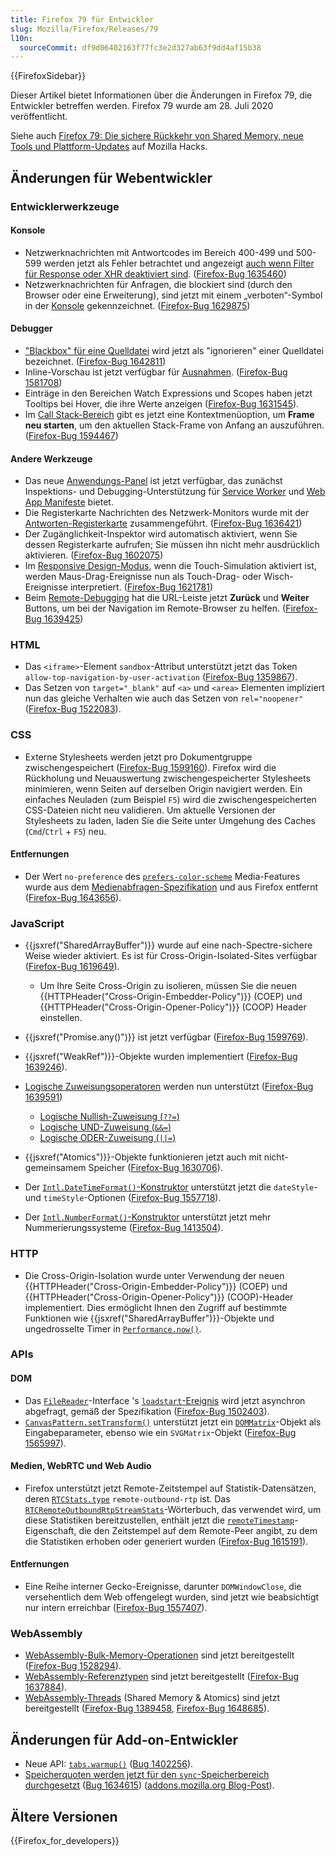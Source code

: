 ```yaml
---
title: Firefox 79 für Entwickler
slug: Mozilla/Firefox/Releases/79
l10n:
  sourceCommit: df9d06402163f77fc3e2d327ab63f9dd4af15b38
---
```


{{FirefoxSidebar}}

Dieser Artikel bietet Informationen über die Änderungen in Firefox 79, die Entwickler betreffen werden. Firefox 79 wurde am 28. Juli 2020 veröffentlicht.

Siehe auch [Firefox 79: Die sichere Rückkehr von Shared Memory, neue Tools und Plattform-Updates](https://hacks.mozilla.org/2020/07/firefox-79/) auf Mozilla Hacks.

## Änderungen für Webentwickler

### Entwicklerwerkzeuge

#### Konsole

- Netzwerknachrichten mit Antwortcodes im Bereich 400-499 und 500-599 werden jetzt als Fehler betrachtet und angezeigt [auch wenn Filter für Response oder XHR deaktiviert sind](https://firefox-source-docs.mozilla.org/devtools-user/web_console/console_messages/index.html#filtering-by-category). ([Firefox-Bug 1635460](https://bugzil.la/1635460))
- Netzwerknachrichten für Anfragen, die blockiert sind (durch den Browser oder eine Erweiterung), sind jetzt mit einem „verboten“-Symbol in der [Konsole](https://firefox-source-docs.mozilla.org/devtools-user/web_console/console_messages/index.html) gekennzeichnet. ([Firefox-Bug 1629875](https://bugzil.la/1629875))

#### Debugger

- ["Blackbox" für eine Quelldatei](https://firefox-source-docs.mozilla.org/devtools-user/debugger/how_to/ignoring_sources/index.html) wird jetzt als "ignorieren" einer Quelldatei bezeichnet. ([Firefox-Bug 1642811](https://bugzil.la/1642811))
- Inline-Vorschau ist jetzt verfügbar für [Ausnahmen](https://firefox-source-docs.mozilla.org/devtools-user/debugger/how_to/breaking_on_exceptions/index.html). ([Firefox-Bug 1581708](https://bugzil.la/1581708))
- Einträge in den Bereichen Watch Expressions und Scopes haben jetzt Tooltips bei Hover, die ihre Werte anzeigen ([Firefox-Bug 1631545](https://bugzil.la/1631545)).
- Im [Call Stack-Bereich](https://firefox-source-docs.mozilla.org/devtools-user/debugger/ui_tour/index.html#call-stack) gibt es jetzt eine Kontextmenüoption, um **Frame neu starten**, um den aktuellen Stack-Frame von Anfang an auszuführen. ([Firefox-Bug 1594467](https://bugzil.la/1594467))

#### Andere Werkzeuge

- Das neue [Anwendungs-Panel](https://firefox-source-docs.mozilla.org/devtools-user/application/index.html) ist jetzt verfügbar, das zunächst Inspektions- und Debugging-Unterstützung für [Service Worker](/de/docs/Web/API/Service_Worker_API) und [Web App Manifeste](/de/docs/Web/Manifest) bietet.
- Die Registerkarte Nachrichten des Netzwerk-Monitors wurde mit der [Antworten-Registerkarte](https://firefox-source-docs.mozilla.org/devtools-user/network_monitor/request_details/index.html#response-tab) zusammengeführt. ([Firefox-Bug 1636421](https://bugzil.la/1636421))
- Der Zugänglichkeit-Inspektor wird automatisch aktiviert, wenn Sie dessen Registerkarte aufrufen; Sie müssen ihn nicht mehr ausdrücklich aktivieren. ([Firefox-Bug 1602075](https://bugzil.la/1602075))
- Im [Responsive Design-Modus](https://firefox-source-docs.mozilla.org/devtools-user/responsive_design_mode/index.html#controlling-responsive-design-mode), wenn die Touch-Simulation aktiviert ist, werden Maus-Drag-Ereignisse nun als Touch-Drag- oder Wisch-Ereignisse interpretiert. ([Firefox-Bug 1621781](https://bugzil.la/1621781))
- Beim [Remote-Debugging](https://firefox-source-docs.mozilla.org/devtools-user/about_colon_debugging/index.html#connecting-to-a-remote-device) hat die URL-Leiste jetzt **Zurück** und **Weiter** Buttons, um bei der Navigation im Remote-Browser zu helfen. ([Firefox-Bug 1639425](https://bugzil.la/1639425))

### HTML

- Das `<iframe>`-Element `sandbox`-Attribut unterstützt jetzt das Token `allow-top-navigation-by-user-activation` ([Firefox-Bug 1359867](https://bugzil.la/1359867)).
- Das Setzen von `target="_blank"` auf `<a>` und `<area>` Elementen impliziert nun das gleiche Verhalten wie auch das Setzen von `rel="noopener"` ([Firefox-Bug 1522083](https://bugzil.la/1522083)).

### CSS

- Externe Stylesheets werden jetzt pro Dokumentgruppe zwischengespeichert ([Firefox-Bug 1599160](https://bugzil.la/1599160)). Firefox wird die Rückholung und Neuauswertung zwischengespeicherter Stylesheets minimieren, wenn Seiten auf derselben Origin navigiert werden. Ein einfaches Neuladen (zum Beispiel `F5`) wird die zwischengespeicherten CSS-Dateien nicht neu validieren. Um aktuelle Versionen der Stylesheets zu laden, laden Sie die Seite unter Umgehung des Caches (`Cmd`/`Ctrl` + `F5`) neu.

#### Entfernungen

- Der Wert `no-preference` des [`prefers-color-scheme`](/de/docs/Web/CSS/@media/prefers-color-scheme) Media-Features wurde aus dem [Medienabfragen-Spezifikation](https://drafts.csswg.org/mediaqueries-5/#descdef-media-prefers-color-scheme) und aus Firefox entfernt ([Firefox-Bug 1643656](https://bugzil.la/1643656)).

### JavaScript

- {{jsxref("SharedArrayBuffer")}} wurde auf eine nach-Spectre-sichere Weise wieder aktiviert. Es ist für Cross-Origin-Isolated-Sites verfügbar ([Firefox-Bug 1619649](https://bugzil.la/1619649)).

  - Um Ihre Seite Cross-Origin zu isolieren, müssen Sie die neuen {{HTTPHeader("Cross-Origin-Embedder-Policy")}} (COEP) und {{HTTPHeader("Cross-Origin-Opener-Policy")}} (COOP) Header einstellen.

- {{jsxref("Promise.any()")}} ist jetzt verfügbar ([Firefox-Bug 1599769](https://bugzil.la/1599769)).
- {{jsxref("WeakRef")}}-Objekte wurden implementiert ([Firefox-Bug 1639246](https://bugzil.la/1639246)).
- [Logische Zuweisungsoperatoren](https://github.com/tc39/proposal-logical-assignment) werden nun unterstützt ([Firefox-Bug 1639591](https://bugzil.la/1639591))

  - [Logische Nullish-Zuweisung (`??=`)](/de/docs/Web/JavaScript/Reference/Operators/Nullish_coalescing_assignment)
  - [Logische UND-Zuweisung (`&&=`)](/de/docs/Web/JavaScript/Reference/Operators/Logical_AND_assignment)
  - [Logische ODER-Zuweisung (`||=`)](/de/docs/Web/JavaScript/Reference/Operators/Logical_OR_assignment)

- {{jsxref("Atomics")}}-Objekte funktionieren jetzt auch mit nicht-gemeinsamem Speicher ([Firefox-Bug 1630706](https://bugzil.la/1630706)).
- Der [`Intl.DateTimeFormat()`-Konstruktor](/de/docs/Web/JavaScript/Reference/Global_Objects/Intl/DateTimeFormat/DateTimeFormat) unterstützt jetzt die `dateStyle`- und `timeStyle`-Optionen ([Firefox-Bug 1557718](https://bugzil.la/1557718)).
- Der [`Intl.NumberFormat()`-Konstruktor](/de/docs/Web/JavaScript/Reference/Global_Objects/Intl/NumberFormat/NumberFormat) unterstützt jetzt mehr Nummerierungssysteme ([Firefox-Bug 1413504](https://bugzil.la/1413504)).

### HTTP

- Die Cross-Origin-Isolation wurde unter Verwendung der neuen {{HTTPHeader("Cross-Origin-Embedder-Policy")}} (COEP) und {{HTTPHeader("Cross-Origin-Opener-Policy")}} (COOP)-Header implementiert. Dies ermöglicht Ihnen den Zugriff auf bestimmte Funktionen wie {{jsxref("SharedArrayBuffer")}}-Objekte und ungedrosselte Timer in [`Performance.now()`](/de/docs/Web/API/Performance/now).

### APIs

#### DOM

- Das [`FileReader`](/de/docs/Web/API/FileReader)-Interface 's [`loadstart`-Ereignis](/de/docs/Web/API/FileReader/loadstart_event) wird jetzt asynchron abgefragt, gemäß der Spezifikation ([Firefox-Bug 1502403](https://bugzil.la/1502403)).
- [`CanvasPattern.setTransform()`](/de/docs/Web/API/CanvasPattern/setTransform) unterstützt jetzt ein [`DOMMatrix`](/de/docs/Web/API/DOMMatrix)-Objekt als Eingabeparameter, ebenso wie ein `SVGMatrix`-Objekt ([Firefox-Bug 1565997](https://bugzil.la/1565997)).

#### Medien, WebRTC und Web Audio

- Firefox unterstützt jetzt Remote-Zeitstempel auf Statistik-Datensätzen, deren [`RTCStats.type`](/de/docs/Web/API/RTCStatsReport) `remote-outbound-rtp` ist. Das [`RTCRemoteOutboundRtpStreamStats`](/de/docs/Web/API/RTCRemoteOutboundRtpStreamStats)-Wörterbuch, das verwendet wird, um diese Statistiken bereitzustellen, enthält jetzt die [`remoteTimestamp`](/de/docs/Web/API/RTCRemoteOutboundRtpStreamStats/remoteTimestamp)-Eigenschaft, die den Zeitstempel auf dem Remote-Peer angibt, zu dem die Statistiken erhoben oder generiert wurden ([Firefox-Bug 1615191](https://bugzil.la/1615191)).

#### Entfernungen

- Eine Reihe interner Gecko-Ereignisse, darunter `DOMWindowClose`, die versehentlich dem Web offengelegt wurden, sind jetzt wie beabsichtigt nur intern erreichbar ([Firefox-Bug 1557407](https://bugzil.la/1557407)).

### WebAssembly

- [WebAssembly-Bulk-Memory-Operationen](/de/docs/WebAssembly/Guides/Understanding_the_text_format#bulk_memory_operations) sind jetzt bereitgestellt ([Firefox-Bug 1528294](https://bugzil.la/1528294)).
- [WebAssembly-Referenztypen](/de/docs/WebAssembly/Guides/Understanding_the_text_format#reference_types) sind jetzt bereitgestellt ([Firefox-Bug 1637884](https://bugzil.la/1637884)).
- [WebAssembly-Threads](/de/docs/WebAssembly/Guides/Understanding_the_text_format#webassembly_threads) (Shared Memory & Atomics) sind jetzt bereitgestellt ([Firefox-Bug 1389458](https://bugzil.la/1389458), [Firefox-Bug 1648685](https://bugzil.la/1648685)).

## Änderungen für Add-on-Entwickler

- Neue API: [`tabs.warmup()`](/de/docs/Mozilla/Add-ons/WebExtensions/API/tabs/warmup) ([Bug 1402256](https://bugzil.la/1402256)).
- [Speicherquoten werden jetzt für den `sync`-Speicherbereich durchgesetzt](/de/docs/Mozilla/Add-ons/WebExtensions/API/storage/sync#storage_quotas_for_sync_data) ([Bug 1634615](https://bugzil.la/1634615)) ([addons.mozilla.org Blog-Post](https://blog.mozilla.org/addons/2020/07/09/changes-to-storage-sync-in-firefox-79/)).

## Ältere Versionen

{{Firefox_for_developers}}
